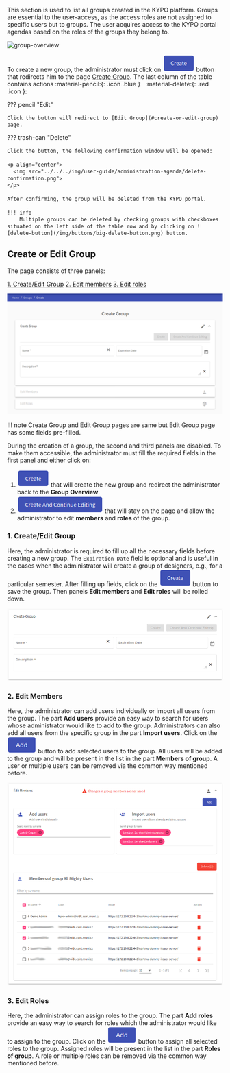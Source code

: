 This section is used to list all groups created in the KYPO platform. Groups are essential to the user-access, as the access roles are not assigned to specific users but to groups. The user acquires access to the KYPO portal agendas based on the roles of the groups they belong to.

![group-overview](/img/user-guide/administration-agenda/group-overview.png) 

To create a new group, the administrator must click on ![create-button](/img/buttons/create-button.png) button that redirects him to the page [Create Group](#create-or-edit-group). The last column of the table contains actions :material-pencil:{: .icon .blue } &nbsp; :material-delete:{: .red .icon }: 


??? pencil "Edit"
    
    Click the button will redirect to [Edit Group](#create-or-edit-group) page.
    
??? trash-can "Delete"
    
    Click the button, the following confirmation window will be opened: 
    
    <p align="center">
      <img src="../../../img/user-guide/administration-agenda/delete-confirmation.png">
    </p>
    
    After confirming, the group will be deleted from the KYPO portal.
    
    !!! info
        Multiple groups can be deleted by checking groups with checkboxes situated on the left side of the table row and by clicking on ![delete-button](/img/buttons/big-delete-button.png) button.


## Create or Edit Group

The page consists of three panels:

[1. Create/Edit Group](#1-createedit-group) 
[2. Edit members](#2-edit-members) 
[3. Edit roles](#3-edit-roles) 

![create-group](../../img/user-guide/administration-agenda/create-group-all.png)

!!! note 
    Create Group and Edit Group pages are same but Edit Group page has some fields pre-filled. 

During the creation of a group, the second and third panels are disabled. To make them accessible, the administrator must fill the required fields in the first panel and either click on: 

1. ![create-button](../../img/buttons/create-button.png) that will create the new group and redirect the administrator back to the **Group Overview**.
2. ![create-and-edit-button](../../img/buttons/create-and-continue-button.png) that will stay on the page and allow the administrator to edit **members** and **roles** of the group.

### 1. Create/Edit Group
Here, the administrator is required to fill up all the necessary fields before creating a new group. The `Expiration Date` field is optional and is useful in the cases when the administrator will create a group of designers, e.g., for a particular semester. After filling up fields, click on the ![create-button](/img/buttons/create-button.png) button to save the group. Then panels **Edit members** and **Edit roles** will be rolled down. 

![create-group-panel](../../img/user-guide/administration-agenda/create-group.png)
### 2. Edit Members
Here, the administrator can add users individually or import all users from the group. The part **Add users** provide an easy way to search for users whose administrator would like to add to the group. Administrators can also add all users from the specific group in the part **Import users**. Click on the ![add-button](/img/buttons/add-button.png) button to add selected users to the group. All users will be added to the group and will be present in the list in the part **Members of group**. A user or multiple users can be removed via the common way mentioned before.

![edit-members-panel](../../img/user-guide/administration-agenda/edit-members.png)
### 3. Edit Roles 
Here, the administrator can assign roles to the group. The part **Add roles** provide an easy way to search for roles which the administrator would like to assign to the group. Click on the ![add-button](../../img/buttons/add-button.png) button to assign all selected roles to the group. Assigned roles will be present in the list in the part **Roles of group**. A role or multiple roles can be removed via the common way mentioned before.
